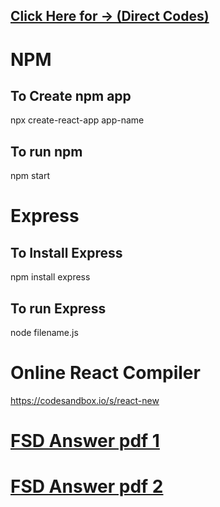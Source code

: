 ## [Click Here for -> (Direct Codes)](https://github.com/CSE-Helper/fsd-lab/tree/main/Codes)

# NPM
## To Create npm app
npx create-react-app app-name
## To run npm
npm start

# Express
## To Install Express
npm install express
## To run Express
node filename.js

# Online React Compiler
https://codesandbox.io/s/react-new

# [FSD Answer pdf 1](http://tinyurl.com/FsAns)

# [FSD Answer pdf 2](http://t.ly/1P0z)
